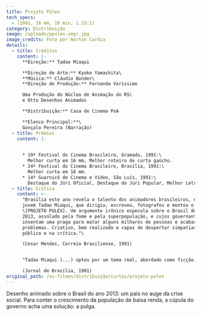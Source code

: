 ```yaml
---
title: Projeto Púlex
tech_specs:
  - (1991, 16 mm, 10 min, 1.33:1)
category: Distribuição
image: /uploads/ppulex-imgr.jpg
image_credits: Foto por Norton Cardia
details:
  - title: Créditos
    content: |-
      **Direção:** Tadao Miaqui

      **Direção de Arte:** Kyoko Yamashita\
      **Música:** Cláudio Bonder\
      **Direção de Produção:** Fernanda Verissimo

      Uma Produção do Núcleo de Animação do RS\
      e Otto Desenhos Animados

      **Distribuição:** Casa de Cinema PoA

      **Elenco Principal:**\
      Gonçalo Pereira (Narração)
  - title: Prêmios
    content: |-
      

      * 19º Festival do Cinema Brasileiro, Gramado, 1991:\
        Melhor curta em 16 mm, Melhor roteiro de curta gaúcho.
      * 24º Festival do Cinema Brasileiro, Brasília, 1991:\
        Melhor curta em 16 mm.
      * 14º Guarnicê de Cinema e Vídeo, São Luís, 1991:\
        Destaque do Júri Oficial, Destaque do Júri Popular, Melhor Letreiro
  - title: Crítica
    content: >-
      "Brasília este ano revela o talento dos animadores brasileiros, no caso o
      jovem Tadao Miaqui, que dirigiu, escreveu, fotografou e montou o filme
      \[PROJETO PULEX]. Um argumento irônico especula sobre o Brasil do ano
      2013, assolado pela fome e pela superpopulação, e cujos governantes
      inventam uma praga para matar alguns milhares de pessoas e acabar com os
      problemas. Criativo, bem realizado e capaz de despertar simpatias no
      público e na crítica."\

      (Cesar Mendes, Correio Brasiliense, 1991)


      "Tadao Miaqui (...) optou por um tema real, abordado como ficção, mostrando as 'armações' de homens poderosos que querem dominar o mundo dos negócios e da política, e para isso precisam exterminar uma parcela da população. Pulex é uma pulga excepcional que transmite vírus e bactérias, mas a semelhança com o HIV da AIDS é mera coincidência."\

      (Jornal de Brasília, 1991)
original_path: /os-filmes/distribuição/curtas/projeto-pulex
---
```

Desenho animado sobre o Brasil do ano 2013: um país no auge da crise social. Para conter o crescimento da população de baixa renda, a cúpula do governo acha uma solução: a pulga.